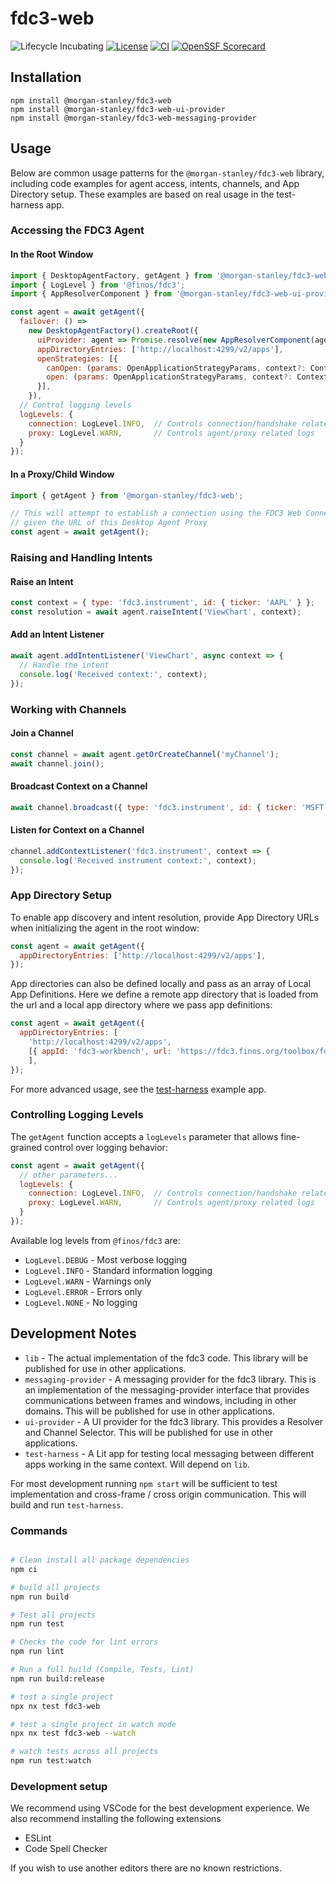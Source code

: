# fdc3-web

![Lifecycle Incubating](https://badgen.net/badge/Lifecycle/Incubating/yellow)
[![License](https://img.shields.io/badge/License-Apache_2.0-blue.svg)](https://opensource.org/licenses/Apache-2.0)
[![CI](https://github.com/morganstanley/fdc3-web/actions/workflows/build.yml/badge.svg)](https://github.com/morganstanley/fdc3-web/actions/workflows/build.yml)
[![OpenSSF Scorecard](https://api.securityscorecards.dev/projects/github.com/morganstanley/fdc3-web/badge)](https://securityscorecards.dev/viewer/?uri=github.com/morganstanley/fdc3-web)

## Installation

```shell
npm install @morgan-stanley/fdc3-web
npm install @morgan-stanley/fdc3-web-ui-provider
npm install @morgan-stanley/fdc3-web-messaging-provider
```

## Usage

Below are common usage patterns for the `@morgan-stanley/fdc3-web` library, including code examples for agent access, intents, channels, and App Directory setup. These examples are based on real usage in the test-harness app.

### Accessing the FDC3 Agent

#### In the Root Window

```js
import { DesktopAgentFactory, getAgent } from '@morgan-stanley/fdc3-web';
import { LogLevel } from '@finos/fdc3';
import { AppResolverComponent } from '@morgan-stanley/fdc3-web-ui-provider';

const agent = await getAgent({
  failover: () =>
    new DesktopAgentFactory().createRoot({
      uiProvider: agent => Promise.resolve(new AppResolverComponent(agent, document)),
      appDirectoryEntries: ['http://localhost:4299/v2/apps'],
      openStrategies: [{
        canOpen: (params: OpenApplicationStrategyParams, context?: Context) => { /* define whether an app should open */ },
        open: (params: OpenApplicationStrategyParams, context?: Context) => { /* define how an app should open */ }
      }],
    }),
  // Control logging levels
  logLevels: {
    connection: LogLevel.INFO,  // Controls connection/handshake related logs
    proxy: LogLevel.WARN,       // Controls agent/proxy related logs
  }
});
```

#### In a Proxy/Child Window

```js
import { getAgent } from '@morgan-stanley/fdc3-web';

// This will attempt to establish a connection using the FDC3 Web Connection Protocol
// given the URL of this Desktop Agent Proxy 
const agent = await getAgent();
```

### Raising and Handling Intents

#### Raise an Intent

```js
const context = { type: 'fdc3.instrument', id: { ticker: 'AAPL' } };
const resolution = await agent.raiseIntent('ViewChart', context);
```

#### Add an Intent Listener

```js
await agent.addIntentListener('ViewChart', async context => {
  // Handle the intent
  console.log('Received context:', context);
});
```

### Working with Channels

#### Join a Channel

```js
const channel = await agent.getOrCreateChannel('myChannel');
await channel.join();
```

#### Broadcast Context on a Channel

```js
await channel.broadcast({ type: 'fdc3.instrument', id: { ticker: 'MSFT' } });
```

#### Listen for Context on a Channel

```js
channel.addContextListener('fdc3.instrument', context => {
  console.log('Received instrument context:', context);
});
```

### App Directory Setup

To enable app discovery and intent resolution, provide App Directory URLs when initializing the agent in the root window:

```js
const agent = await getAgent({
  appDirectoryEntries: ['http://localhost:4299/v2/apps'],
});
```

App directories can also be defined locally and pass as an array of Local App Definitions. Here we define a remote app directory that is loaded from the url and a local app directory where we pass app definitions:

```js
const agent = await getAgent({
  appDirectoryEntries: [
    'http://localhost:4299/v2/apps',
    [{ appId: 'fdc3-workbench', url: 'https://fdc3.finos.org/toolbox/fdc3-workbench/', title: 'FDC3 Workbench' }],
    ],
});
```

For more advanced usage, see the [test-harness](./projects/test-harness/README.md) example app.

### Controlling Logging Levels

The `getAgent` function accepts a `logLevels` parameter that allows fine-grained control over logging behavior:

```js
const agent = await getAgent({
  // other parameters...
  logLevels: {
    connection: LogLevel.INFO,  // Controls connection/handshake related logs
    proxy: LogLevel.WARN,       // Controls agent/proxy related logs
  }
});
```

Available log levels from `@finos/fdc3` are:

- `LogLevel.DEBUG` - Most verbose logging
- `LogLevel.INFO` - Standard information logging
- `LogLevel.WARN` - Warnings only
- `LogLevel.ERROR` - Errors only
- `LogLevel.NONE` - No logging

## Development Notes

- `lib` - The actual implementation of the fdc3 code. This library will be published for use in other applications.
- `messaging-provider` - A messaging provider for the fdc3 library. This is an implementation of the messaging-provider interface that provides communications between frames and windows, including in other domains. This will be published for use in other applications.
- `ui-provider` - A UI provider for the fdc3 library. This provides a Resolver and Channel Selector. This will be published for use in other applications.
- `test-harness` - A Lit app for testing local messaging between different apps working in the same context. Will depend on `lib`.

For most development running `npm start` will be sufficient to test implementation and cross-frame / cross origin communication. This will build and run `test-harness`.

### Commands

```bash

# Clean install all package dependencies
npm ci

# build all projects
npm run build

# Test all projects
npm run test

# Checks the code for lint errors
npm run lint 

# Run a full build (Compile, Tests, Lint)
npm run build:release

# test a single project
npx nx test fdc3-web 

# test a single project in watch mode
npx nx test fdc3-web --watch

# watch tests across all projects
npm run test:watch

```

### Development setup

We recommend using VSCode for the best development experience. We also recommend installing the following extensions

- ESLint
- Code Spell Checker

 If you wish to use another editors there are no known restrictions.
